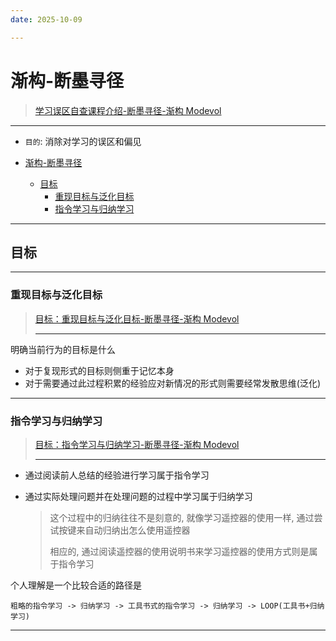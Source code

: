 ```yaml
---
date: 2025-10-09

---
```


# 渐构-断墨寻径

> [学习误区自查课程介绍-断墨寻径-渐构 Modevol](https://www.modevol.com/episode/ckx8eb99w000501l2ewyt2kto)

---

- `目的`: 消除对学习的误区和偏见

- [渐构-断墨寻径](#渐构-断墨寻径)
  - [目标](#目标)
    - [重现目标与泛化目标](#重现目标与泛化目标)
    - [指令学习与归纳学习](#指令学习与归纳学习)


---

## 目标

---

### 重现目标与泛化目标

> [目标：重现目标与泛化目标-断墨寻径-渐构 Modevol](https://www.modevol.com/episode/ckx8iqz7a000b01l21i3f1dcb)
>
> ---

明确当前行为的目标是什么

- 对于复现形式的目标则侧重于记忆本身
- 对于需要通过此过程积累的经验应对新情况的形式则需要经常发散思维(泛化)

---

### 指令学习与归纳学习

> [目标：指令学习与归纳学习-断墨寻径-渐构 Modevol](https://www.modevol.com/episode/ckx8iskqs000g01l26k4j0txk)
>
> ---

- 通过阅读前人总结的经验进行学习属于指令学习

- 通过实际处理问题并在处理问题的过程中学习属于归纳学习

  > 这个过程中的归纳往往不是刻意的, 就像学习遥控器的使用一样, 通过尝试按键来自动归纳出怎么使用遥控器
  >
  > 相应的, 通过阅读遥控器的使用说明书来学习遥控器的使用方式则是属于指令学习

个人理解是一个比较合适的路径是

`粗略的指令学习 -> 归纳学习 -> 工具书式的指令学习 -> 归纳学习 -> LOOP(工具书+归纳学习)`

---



